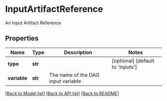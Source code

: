 # InputArtifactReference

An Input Artifact Reference
## Properties
Name | Type | Description | Notes
------------ | ------------- | ------------- | -------------
**type** | **str** |  | [optional] [default to 'inputs']
**variable** | **str** | The name of the DAG input variable | 

[[Back to Model list]](../README.md#documentation-for-models) [[Back to API list]](../README.md#documentation-for-api-endpoints) [[Back to README]](../README.md)


